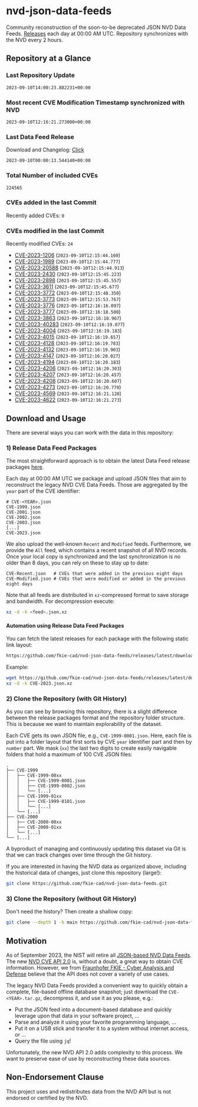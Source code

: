 # nvd-json-data-feeds

Community reconstruction of the soon-to-be deprecated JSON NVD Data Feeds. 
[Releases](https://github.com/fkie-cad/nvd-json-data-feeds/releases/latest) each day at 00:00 AM UTC.
Repository synchronizes with the NVD every 2 hours.

## Repository at a Glance

### Last Repository Update

```plain
2023-09-10T14:00:23.882231+00:00
```

### Most recent CVE Modification Timestamp synchronized with NVD

```plain
2023-09-10T12:16:21.273000+00:00
```

### Last Data Feed Release

Download and Changelog: [Click](https://github.com/fkie-cad/nvd-json-data-feeds/releases/latest)

```plain
2023-09-10T00:00:13.544140+00:00
```

### Total Number of included CVEs

```plain
224565
```

### CVEs added in the last Commit

Recently added CVEs: `0`



### CVEs modified in the last Commit

Recently modified CVEs: `24`

* [CVE-2023-1206](CVE-2023/CVE-2023-12xx/CVE-2023-1206.json) (`2023-09-10T12:15:44.160`)
* [CVE-2023-1989](CVE-2023/CVE-2023-19xx/CVE-2023-1989.json) (`2023-09-10T12:15:44.777`)
* [CVE-2023-20588](CVE-2023/CVE-2023-205xx/CVE-2023-20588.json) (`2023-09-10T12:15:44.913`)
* [CVE-2023-2430](CVE-2023/CVE-2023-24xx/CVE-2023-2430.json) (`2023-09-10T12:15:45.223`)
* [CVE-2023-2898](CVE-2023/CVE-2023-28xx/CVE-2023-2898.json) (`2023-09-10T12:15:45.557`)
* [CVE-2023-3611](CVE-2023/CVE-2023-36xx/CVE-2023-3611.json) (`2023-09-10T12:15:45.677`)
* [CVE-2023-3772](CVE-2023/CVE-2023-37xx/CVE-2023-3772.json) (`2023-09-10T12:15:48.350`)
* [CVE-2023-3773](CVE-2023/CVE-2023-37xx/CVE-2023-3773.json) (`2023-09-10T12:15:53.767`)
* [CVE-2023-3776](CVE-2023/CVE-2023-37xx/CVE-2023-3776.json) (`2023-09-10T12:16:16.097`)
* [CVE-2023-3777](CVE-2023/CVE-2023-37xx/CVE-2023-3777.json) (`2023-09-10T12:16:18.500`)
* [CVE-2023-3863](CVE-2023/CVE-2023-38xx/CVE-2023-3863.json) (`2023-09-10T12:16:18.967`)
* [CVE-2023-40283](CVE-2023/CVE-2023-402xx/CVE-2023-40283.json) (`2023-09-10T12:16:19.077`)
* [CVE-2023-4004](CVE-2023/CVE-2023-40xx/CVE-2023-4004.json) (`2023-09-10T12:16:19.183`)
* [CVE-2023-4015](CVE-2023/CVE-2023-40xx/CVE-2023-4015.json) (`2023-09-10T12:16:19.657`)
* [CVE-2023-4128](CVE-2023/CVE-2023-41xx/CVE-2023-4128.json) (`2023-09-10T12:16:19.783`)
* [CVE-2023-4132](CVE-2023/CVE-2023-41xx/CVE-2023-4132.json) (`2023-09-10T12:16:19.903`)
* [CVE-2023-4147](CVE-2023/CVE-2023-41xx/CVE-2023-4147.json) (`2023-09-10T12:16:20.027`)
* [CVE-2023-4194](CVE-2023/CVE-2023-41xx/CVE-2023-4194.json) (`2023-09-10T12:16:20.183`)
* [CVE-2023-4206](CVE-2023/CVE-2023-42xx/CVE-2023-4206.json) (`2023-09-10T12:16:20.303`)
* [CVE-2023-4207](CVE-2023/CVE-2023-42xx/CVE-2023-4207.json) (`2023-09-10T12:16:20.457`)
* [CVE-2023-4208](CVE-2023/CVE-2023-42xx/CVE-2023-4208.json) (`2023-09-10T12:16:20.607`)
* [CVE-2023-4273](CVE-2023/CVE-2023-42xx/CVE-2023-4273.json) (`2023-09-10T12:16:20.770`)
* [CVE-2023-4569](CVE-2023/CVE-2023-45xx/CVE-2023-4569.json) (`2023-09-10T12:16:21.120`)
* [CVE-2023-4622](CVE-2023/CVE-2023-46xx/CVE-2023-4622.json) (`2023-09-10T12:16:21.273`)


## Download and Usage

There are several ways you can work with the data in this repository:

### 1) Release Data Feed Packages

The most straightforward approach is to obtain the latest Data Feed release packages [here](https://github.com/fkie-cad/nvd-json-data-feeds/releases/latest).

Each day at 00:00 AM UTC we package and upload JSON files that aim to reconstruct the legacy NVD CVE Data Feeds.
Those are aggregated by the `year` part of the CVE identifier:

```
# CVE-<YEAR>.json
CVE-1999.json
CVE-2001.json
CVE-2002.json
CVE-2003.json
[...]
CVE-2023.json
```

We also upload the well-known `Recent` and `Modified` feeds.
Furthermore, we provide the `All` feed, which contains a recent snapshot of all NVD records.
Once your local copy is synchronized and the last synchronization is no older than 8 days, you can rely on these to stay up to date:

```plain
CVE-Recent.json   # CVEs that were added in the previous eight days
CVE-Modified.json # CVEs that were modified or added in the previous eight days
```

Note that all feeds are distributed in `xz`-compressed format to save storage and bandwidth.
For decompression execute:

```sh
xz -d -k <feed>.json.xz
```


#### Automation using Release Data Feed Packages

You can fetch the latest releases for each package with the following static link layout:

```sh
https://github.com/fkie-cad/nvd-json-data-feeds/releases/latest/download/CVE-<YEAR>.json.xz
```

Example:

```sh
wget https://github.com/fkie-cad/nvd-json-data-feeds/releases/latest/download/CVE-2023.json.xz
xz -d -k CVE-2023.json.xz
```

### 2) Clone the Repository (with Git History)

As you can see by browsing this repository, there is a slight difference between the release packages format and the repository folder structure.
This is because we want to maintain explorability of the dataset.

Each CVE gets its own JSON file, e.g., `CVE-1999-0001.json`.
Here, each file is put into a folder layout that first sorts by CVE `year` identifier part and then by `number` part.
We mask (`xx`) the last two digits to create easily navigable folders that hold a maximum of 100 CVE JSON files:

```plain
.
├── CVE-1999
│   ├── CVE-1999-00xx
│   │   ├── CVE-1999-0001.json
│   │   ├── CVE-1999-0002.json
│   │   └── [...]
│   ├── CVE-1999-01xx
│   │   ├── CVE-1999-0101.json
│   │   └── [...]
│   └── [...]
├── CVE-2000
│   ├── CVE-2000-00xx
│   ├── CVE-2000-01xx
│   └── [...]
└── [...]
```

A byproduct of managing and continuously updating this dataset via Git is that we can track changes over time through the Git history.

If you are interested in having the NVD data as organized above, including the historical data of changes, just clone this repository (large!):

```sh
git clone https://github.com/fkie-cad/nvd-json-data-feeds.git
```

### 3) Clone the Repository (without Git History)

Don't need the history? Then create a shallow copy:

```sh
git clone --depth 1 -b main https://github.com/fkie-cad/nvd-json-data-feeds.git
```

## Motivation

As of September 2023, the NIST will retire all [JSON-based NVD Data Feeds](https://nvd.nist.gov/vuln/data-feeds#divRetirementBanner-1).
The new [NVD CVE API 2.0](https://nvd.nist.gov/developers/vulnerabilities) is, without a doubt, a great way to obtain CVE information.
However, we from [Fraunhofer FKIE - Cyber Analysis and Defense](https://www.fkie.fraunhofer.de/en/departments/cad.html) believe that the API does not cover a variety of use cases.

The legacy NVD Data Feeds provided a convenient way to quickly obtain a complete, file-based offline database snapshot; just download the `CVE-<YEAR>.tar.gz`, decompress it, and use it as you please, e.g.:

* Put the JSON feed into a document-based database and quickly leverage upon that data in your software project, ...
* Parse and analyze it using your favorite programming language, ...
* Put it on a USB stick and transfer it to a system without internet access, or ...
* Query the file using `jq`!

Unfortunately, the new NVD API 2.0 adds complexity to this process.
We want to preserve ease of use by reconstructing these data sources.

## Non-Endorsement Clause

This project uses and redistributes data from the NVD API but is not endorsed or certified by the NVD.